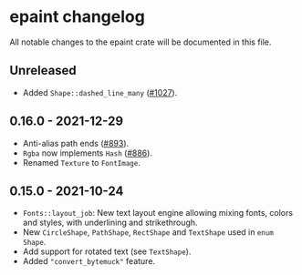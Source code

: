 # epaint changelog

All notable changes to the epaint crate will be documented in this file.


## Unreleased

* Added `Shape::dashed_line_many` ([#1027](https://github.com/emilk/egui/pull/1027)).

## 0.16.0 - 2021-12-29
* Anti-alias path ends  ([#893](https://github.com/emilk/egui/pull/893)).
* `Rgba` now implements `Hash` ([#886](https://github.com/emilk/egui/pull/886)).
* Renamed `Texture` to `FontImage`.


## 0.15.0 - 2021-10-24
* `Fonts::layout_job`: New text layout engine allowing mixing fonts, colors and styles, with underlining and strikethrough.
* New `CircleShape`, `PathShape`, `RectShape` and `TextShape` used in `enum Shape`.
* Add support for rotated text (see `TextShape`).
* Added `"convert_bytemuck"` feature.

